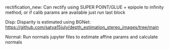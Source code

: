 rectification_new: Can rectify using SUPER POINT/GLUE + epipole to infinity method, or if calib params are available just run last block

Disp: Disparity is estimated using BGNet: https://github.com/satya15july/depth_estimation_stereo_images/tree/main

Normal: Run normals jupyter files to estimate affine params and calculate normals
